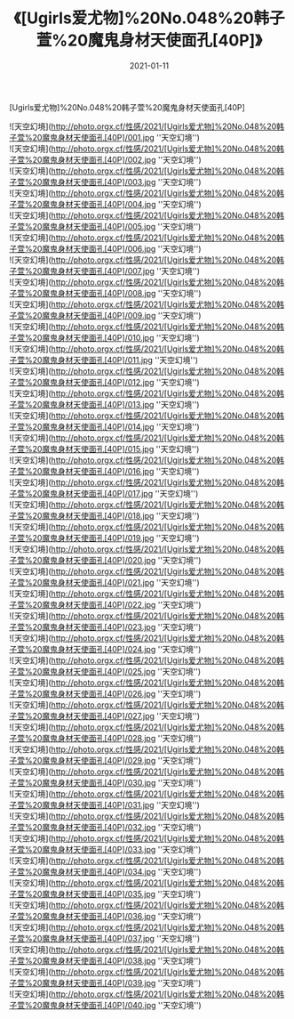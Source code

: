 ﻿---
layout: post
title: 《[Ugirls爱尤物]%20No.048%20韩子萱%20魔鬼身材天使面孔[40P]》
date: 2021-01-11
img: http://photo.orgx.cf/性感/2021/[Ugirls爱尤物]%20No.048%20韩子萱%20魔鬼身材天使面孔[40P]/000.jpg
tags: [美女,性感,泳衣]
---

[Ugirls爱尤物]%20No.048%20韩子萱%20魔鬼身材天使面孔[40P]



![天空幻境](http://photo.orgx.cf/性感/2021/[Ugirls爱尤物]%20No.048%20韩子萱%20魔鬼身材天使面孔[40P]/001.jpg ''天空幻境'')<br>
![天空幻境](http://photo.orgx.cf/性感/2021/[Ugirls爱尤物]%20No.048%20韩子萱%20魔鬼身材天使面孔[40P]/002.jpg ''天空幻境'')<br>
![天空幻境](http://photo.orgx.cf/性感/2021/[Ugirls爱尤物]%20No.048%20韩子萱%20魔鬼身材天使面孔[40P]/003.jpg ''天空幻境'')<br>
![天空幻境](http://photo.orgx.cf/性感/2021/[Ugirls爱尤物]%20No.048%20韩子萱%20魔鬼身材天使面孔[40P]/004.jpg ''天空幻境'')<br>
![天空幻境](http://photo.orgx.cf/性感/2021/[Ugirls爱尤物]%20No.048%20韩子萱%20魔鬼身材天使面孔[40P]/005.jpg ''天空幻境'')<br>
![天空幻境](http://photo.orgx.cf/性感/2021/[Ugirls爱尤物]%20No.048%20韩子萱%20魔鬼身材天使面孔[40P]/006.jpg ''天空幻境'')<br>
![天空幻境](http://photo.orgx.cf/性感/2021/[Ugirls爱尤物]%20No.048%20韩子萱%20魔鬼身材天使面孔[40P]/007.jpg ''天空幻境'')<br>
![天空幻境](http://photo.orgx.cf/性感/2021/[Ugirls爱尤物]%20No.048%20韩子萱%20魔鬼身材天使面孔[40P]/008.jpg ''天空幻境'')<br>
![天空幻境](http://photo.orgx.cf/性感/2021/[Ugirls爱尤物]%20No.048%20韩子萱%20魔鬼身材天使面孔[40P]/009.jpg ''天空幻境'')<br>
![天空幻境](http://photo.orgx.cf/性感/2021/[Ugirls爱尤物]%20No.048%20韩子萱%20魔鬼身材天使面孔[40P]/010.jpg ''天空幻境'')<br>
![天空幻境](http://photo.orgx.cf/性感/2021/[Ugirls爱尤物]%20No.048%20韩子萱%20魔鬼身材天使面孔[40P]/011.jpg ''天空幻境'')<br>
![天空幻境](http://photo.orgx.cf/性感/2021/[Ugirls爱尤物]%20No.048%20韩子萱%20魔鬼身材天使面孔[40P]/012.jpg ''天空幻境'')<br>
![天空幻境](http://photo.orgx.cf/性感/2021/[Ugirls爱尤物]%20No.048%20韩子萱%20魔鬼身材天使面孔[40P]/013.jpg ''天空幻境'')<br>
![天空幻境](http://photo.orgx.cf/性感/2021/[Ugirls爱尤物]%20No.048%20韩子萱%20魔鬼身材天使面孔[40P]/014.jpg ''天空幻境'')<br>
![天空幻境](http://photo.orgx.cf/性感/2021/[Ugirls爱尤物]%20No.048%20韩子萱%20魔鬼身材天使面孔[40P]/015.jpg ''天空幻境'')<br>
![天空幻境](http://photo.orgx.cf/性感/2021/[Ugirls爱尤物]%20No.048%20韩子萱%20魔鬼身材天使面孔[40P]/016.jpg ''天空幻境'')<br>
![天空幻境](http://photo.orgx.cf/性感/2021/[Ugirls爱尤物]%20No.048%20韩子萱%20魔鬼身材天使面孔[40P]/017.jpg ''天空幻境'')<br>
![天空幻境](http://photo.orgx.cf/性感/2021/[Ugirls爱尤物]%20No.048%20韩子萱%20魔鬼身材天使面孔[40P]/018.jpg ''天空幻境'')<br>
![天空幻境](http://photo.orgx.cf/性感/2021/[Ugirls爱尤物]%20No.048%20韩子萱%20魔鬼身材天使面孔[40P]/019.jpg ''天空幻境'')<br>
![天空幻境](http://photo.orgx.cf/性感/2021/[Ugirls爱尤物]%20No.048%20韩子萱%20魔鬼身材天使面孔[40P]/020.jpg ''天空幻境'')<br>
![天空幻境](http://photo.orgx.cf/性感/2021/[Ugirls爱尤物]%20No.048%20韩子萱%20魔鬼身材天使面孔[40P]/021.jpg ''天空幻境'')<br>
![天空幻境](http://photo.orgx.cf/性感/2021/[Ugirls爱尤物]%20No.048%20韩子萱%20魔鬼身材天使面孔[40P]/022.jpg ''天空幻境'')<br>
![天空幻境](http://photo.orgx.cf/性感/2021/[Ugirls爱尤物]%20No.048%20韩子萱%20魔鬼身材天使面孔[40P]/023.jpg ''天空幻境'')<br>
![天空幻境](http://photo.orgx.cf/性感/2021/[Ugirls爱尤物]%20No.048%20韩子萱%20魔鬼身材天使面孔[40P]/024.jpg ''天空幻境'')<br>
![天空幻境](http://photo.orgx.cf/性感/2021/[Ugirls爱尤物]%20No.048%20韩子萱%20魔鬼身材天使面孔[40P]/025.jpg ''天空幻境'')<br>
![天空幻境](http://photo.orgx.cf/性感/2021/[Ugirls爱尤物]%20No.048%20韩子萱%20魔鬼身材天使面孔[40P]/026.jpg ''天空幻境'')<br>
![天空幻境](http://photo.orgx.cf/性感/2021/[Ugirls爱尤物]%20No.048%20韩子萱%20魔鬼身材天使面孔[40P]/027.jpg ''天空幻境'')<br>
![天空幻境](http://photo.orgx.cf/性感/2021/[Ugirls爱尤物]%20No.048%20韩子萱%20魔鬼身材天使面孔[40P]/028.jpg ''天空幻境'')<br>
![天空幻境](http://photo.orgx.cf/性感/2021/[Ugirls爱尤物]%20No.048%20韩子萱%20魔鬼身材天使面孔[40P]/029.jpg ''天空幻境'')<br>
![天空幻境](http://photo.orgx.cf/性感/2021/[Ugirls爱尤物]%20No.048%20韩子萱%20魔鬼身材天使面孔[40P]/030.jpg ''天空幻境'')<br>
![天空幻境](http://photo.orgx.cf/性感/2021/[Ugirls爱尤物]%20No.048%20韩子萱%20魔鬼身材天使面孔[40P]/031.jpg ''天空幻境'')<br>
![天空幻境](http://photo.orgx.cf/性感/2021/[Ugirls爱尤物]%20No.048%20韩子萱%20魔鬼身材天使面孔[40P]/032.jpg ''天空幻境'')<br>
![天空幻境](http://photo.orgx.cf/性感/2021/[Ugirls爱尤物]%20No.048%20韩子萱%20魔鬼身材天使面孔[40P]/033.jpg ''天空幻境'')<br>
![天空幻境](http://photo.orgx.cf/性感/2021/[Ugirls爱尤物]%20No.048%20韩子萱%20魔鬼身材天使面孔[40P]/034.jpg ''天空幻境'')<br>
![天空幻境](http://photo.orgx.cf/性感/2021/[Ugirls爱尤物]%20No.048%20韩子萱%20魔鬼身材天使面孔[40P]/035.jpg ''天空幻境'')<br>
![天空幻境](http://photo.orgx.cf/性感/2021/[Ugirls爱尤物]%20No.048%20韩子萱%20魔鬼身材天使面孔[40P]/036.jpg ''天空幻境'')<br>
![天空幻境](http://photo.orgx.cf/性感/2021/[Ugirls爱尤物]%20No.048%20韩子萱%20魔鬼身材天使面孔[40P]/037.jpg ''天空幻境'')<br>
![天空幻境](http://photo.orgx.cf/性感/2021/[Ugirls爱尤物]%20No.048%20韩子萱%20魔鬼身材天使面孔[40P]/038.jpg ''天空幻境'')<br>
![天空幻境](http://photo.orgx.cf/性感/2021/[Ugirls爱尤物]%20No.048%20韩子萱%20魔鬼身材天使面孔[40P]/039.jpg ''天空幻境'')<br>
![天空幻境](http://photo.orgx.cf/性感/2021/[Ugirls爱尤物]%20No.048%20韩子萱%20魔鬼身材天使面孔[40P]/040.jpg ''天空幻境'')<br>